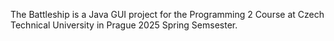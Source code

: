 The Battleship is a Java GUI project for the Programming 2 Course at Czech Technical University in Prague 2025 Spring Semsester.
